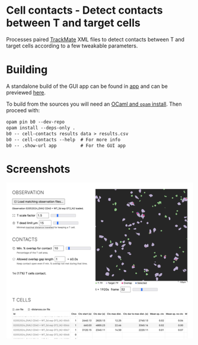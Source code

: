 Cell contacts - Detect contacts between T and target cells
==========================================================

Processes paired [TrackMate] XML files to detect contacts between T
and target cells according to a few tweakable parameters.

[TrackMate]: https://imagej.net/plugins/trackmate/

# Building

A standalone build of the GUI app can be found in [app](app/) and can
be previewed [here].

To build from the sources you will need an [OCaml and `opam` install](https://ocaml.org/install).
Then proceed with:

```
opam pin b0 --dev-repo
opam install --deps-only .
b0 -- cell-contacts results data > results.csv
b0 -- cell-contacts --help  # For more info
b0 -- .show-url app         # For the GUI app
```

[here]: https://htmlpreview.github.io/?https://github.com/dbuenzli/cell-contacts/blob/main/app/cell-contacts.html

# Screenshots 

![screenshot](doc/screenshot.png)
